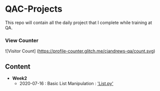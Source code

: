 # QAC-Projects
This repo will contain all the daily project that I complete while training at QA.
### View Counter
![Visitor Count] (https://profile-counter.glitch.me/cjandrews-qa/count.svg)
## Content
- **Week2**
	- 2020-07-16 : Basic List Manipulation : <a href="https://github.com/cjandrews-qa/QAC-Projects/blob/master/Week2/List.py" target="_blank"> 'List.py'</a>   
